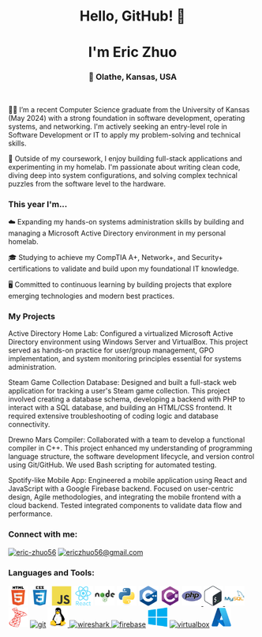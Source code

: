 <h1 align="center">Hello, GitHub! 👋</h1>
<h1 align="center">I'm Eric Zhuo</h1>
<h3 align="center">📍 Olathe, Kansas, USA</h3>

<br>

🧑‍💻 I’m a recent Computer Science graduate from the University of Kansas (May 2024) with a strong foundation in software development, operating systems, and networking. I'm actively seeking an entry-level role in Software Development or IT to apply my problem-solving and technical skills.

🔧 Outside of my coursework, I enjoy building full-stack applications and experimenting in my homelab. I'm passionate about writing clean code, diving deep into system configurations, and solving complex technical puzzles from the software level to the hardware.

<h3 align="left">This year I'm...</h3>

☁️ Expanding my hands-on systems administration skills by building and managing a Microsoft Active Directory environment in my personal homelab.

🎓 Studying to achieve my CompTIA A+, Network+, and Security+ certifications to validate and build upon my foundational IT knowledge.

🖥️ Committed to continuous learning by building projects that explore emerging technologies and modern best practices. 

<h3 align="left">My Projects</h3>

Active Directory Home Lab: Configured a virtualized Microsoft Active Directory environment using Windows Server and VirtualBox. This project served as hands-on practice for user/group management, GPO implementation, and system monitoring principles essential for systems administration.

Steam Game Collection Database: Designed and built a full-stack web application for tracking a user's Steam game collection. This project involved creating a database schema, developing a backend with PHP to interact with a SQL database, and building an HTML/CSS frontend. It required extensive troubleshooting of coding logic and database connectivity.

Drewno Mars Compiler: Collaborated with a team to develop a functional compiler in C++. This project enhanced my understanding of programming language structure, the software development lifecycle, and version control using Git/GitHub. We used Bash scripting for automated testing.

Spotify-like Mobile App: Engineered a mobile application using React and JavaScript with a Google Firebase backend. Focused on user-centric design, Agile methodologies, and integrating the mobile frontend with a cloud backend. Tested integrated components to validate data flow and performance.

<h3 align="left">Connect with me:</h3>
<p align="left">
<a href="https://linkedin.com/in/eric-zhuo56" target="_blank"><img align="center" src="https://raw.githubusercontent.com/rahuldkjain/github-profile-readme-generator/master/src/images/icons/Social/linked-in-alt.svg" alt="eric-zhuo56" height="30" width="40" /></a>
<a href="mailto:ericzhuo56@gmail.com" target="_blank"><img align="center" src="https://www.vectorlogo.zone/logos/gmail/gmail-icon.svg" alt="ericzhuo56@gmail.com" height="30" width="40" /></a>
</p>

<h3 align="left">Languages and Tools:</h3>
<p align="left">
<a href="https://www.w3.org/html/" target="_blank" rel="noreferrer"><img src="https://raw.githubusercontent.com/devicons/devicon/master/icons/html5/html5-original-wordmark.svg" alt="html5" width="40" height="40"/></a>
<a href="https://www.w3schools.com/css/" target="_blank" rel="noreferrer"><img src="https://raw.githubusercontent.com/devicons/devicon/master/icons/css3/css3-original-wordmark.svg" alt="css3" width="40" height="40"/></a>
<a href="https://developer.mozilla.org/en-US/docs/Web/JavaScript" target="_blank" rel="noreferrer"><img src="https://raw.githubusercontent.com/devicons/devicon/master/icons/javascript/javascript-original.svg" alt="javascript" width="40" height="40"/></a>
<a href="https://reactjs.org/" target="_blank" rel="noreferrer"><img src="https://raw.githubusercontent.com/devicons/devicon/master/icons/react/react-original-wordmark.svg" alt="react" width="40" height="40"/></a>
<a href="https://nodejs.org" target="_blank" rel="noreferrer"><img src="https://raw.githubusercontent.com/devicons/devicon/master/icons/nodejs/nodejs-original-wordmark.svg" alt="nodejs" width="40" height="40"/></a>
<a href="https://www.python.org" target="_blank" rel="noreferrer"><img src="https://raw.githubusercontent.com/devicons/devicon/master/icons/python/python-original.svg" alt="python" width="40" height="40"/></a>
<a href="https://www.cplusplus.com/" target="_blank" rel="noreferrer"> <img src="https://raw.githubusercontent.com/devicons/devicon/master/icons/cplusplus/cplusplus-original.svg" alt="c++" width="40" height="40"/></a>
<a href="https://docs.microsoft.com/en-us/dotnet/csharp/" target="_blank" rel="noreferrer"> <img src="https://raw.githubusercontent.com/devicons/devicon/master/icons/csharp/csharp-original.svg" alt="csharp" width="40" height="40"/></a>
<a href="https://www.php.net" target="_blank" rel="noreferrer"> <img src="https://raw.githubusercontent.com/devicons/devicon/master/icons/php/php-original.svg" alt="php" width="40" height="40"/> </a>
<a href="https://www.gnu.org/software/bash/" target="_blank" rel="noreferrer"> <img src="https://raw.githubusercontent.com/devicons/devicon/master/icons/bash/bash-original.svg" alt="bash" width="40" height="40"/> </a>
<a href="https://www.mysql.com/" target="_blank" rel="noreferrer"><img src="https://raw.githubusercontent.com/devicons/devicon/master/icons/mysql/mysql-original-wordmark.svg" alt="mysql" width="40" height="40"/></a>
<a href="https://www.microsoft.com/en-us/sql-server" target="_blank" rel="noreferrer"><img src="https://raw.githubusercontent.com/devicons/devicon/master/icons/microsoftsqlserver/microsoftsqlserver-plain.svg" alt="sql server" width="40" height="40"/></a>
<a href="https://git-scm.com/" target="_blank" rel="noreferrer"> <img src="https://www.vectorlogo.zone/logos/git-scm/git-scm-icon.svg" alt="git" width="40" height="40"/></a>
<a href="https://www.linux.org/" target="_blank" rel="noreferrer"> <img src="https://raw.githubusercontent.com/devicons/devicon/master/icons/linux/linux-original.svg" alt="linux" width="40" height="40"/> </a>
<a href="https://www.wireshark.org/" target="_blank" rel="noreferrer"> <img src="https://www.vectorlogo.zone/logos/wireshark/wireshark-icon.svg" alt="wireshark" width="40" height="40"/> </a>
<a href="https://firebase.google.com/" target="_blank" rel="noreferrer"><img src="https://www.vectorlogo.zone/logos/firebase/firebase-icon.svg" alt="firebase" width="40" height="40"/></a>
<a href="https://www.microsoft.com/en-us/windows-server" target="_blank" rel="noreferrer"><img src="https://raw.githubusercontent.com/devicons/devicon/master/icons/windows8/windows8-original.svg" alt="windows server" width="40" height="40"/></a>
<a href="https://www.virtualbox.org/" target="_blank" rel="noreferrer"><img src="https://1000logos.net/wp-content/uploads/2020/08/VirtualBox-Logo-2010.png" alt="virtualbox" width="60" height="80"/></a>
<a href="https://azure.microsoft.com/en-us/services/active-directory/" target="_blank" rel="noreferrer"><img src="https://raw.githubusercontent.com/devicons/devicon/master/icons/azure/azure-original.svg" alt="active directory" width="40" height="40"/></a>
</p>

<br>

<br>
